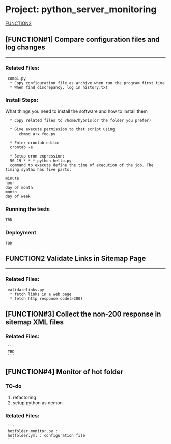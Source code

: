 # Project: python_server_monitoring

[FUNCTION2](#FUNCTION2)

## [FUNCTION#1] Compare configuration files and log changes
   ------------
### Related Files:

     comp1.py 
      * Copy configuration file as archive when run the program first time
      * When find discrepancy, log in history.txt

### Install Steps:

What things you need to install the software and how to install them
      
      * Copy related files to /home/hybris(or the folder you prefer)
      
      * Give execute permission to that script using
          chmod a+x foo.py
      
      * Enter crontab editor
      crontab -e
      
      * Setup cron expression:
      50 19 * * * python hello.py 
      command to execute define the time of execution of the job. The timing syntax has five parts:
```
minute
hour
day of month
month
day of week
```



### Running the tests

```
TBD
```

### Deployment

```
TBD
```


## FUNCTION2 Validate Links in Sitemap Page
   ---------
### Related Files:

     validatelinks.py 
      * fetch links in a web page
      * fetch http response code(>200)
## [FUNCTION#3] Collect the non-200 response in sitemap XML files

### Related Files:

     ```
     TBD
     ```
## [FUNCTION#4] Monitor of hot folder

### TO-do
1. refactoring
2. setup python as demon
### Related Files:

     ```
     hotfolder_monitor.py :
     hotfolder.yml : configuration file
     ```
